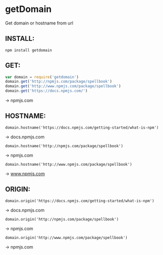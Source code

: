 # getDomain
Get domain or hostname from url

## INSTALL:
```
npm install getdomain
```

## GET:
```javascript
var domain = require('getdomain')
domain.get('http://npmjs.com/package/spellbook')
domain.get('http://www.npmjs.com/package/spellbook')
domain.get('https://docs.npmjs.com/')
```
-> npmjs.com

## HOSTNAME:
```
domain.hostname('https://docs.npmjs.com/getting-started/what-is-npm')
```
-> docs.npmjs.com

```
domain.hostname('http://npmjs.com/package/spellbook')
```
-> npmjs.com

```
domain.hostname('http://www.npmjs.com/package/spellbook')
```
-> www.npmjs.com


## ORIGIN:
```
domain.origin('https://docs.npmjs.com/getting-started/what-is-npm')
```
-> docs.npmjs.com

```
domain.origin('http://npmjs.com/package/spellbook')
```
-> npmjs.com

```
domain.origin('http://www.npmjs.com/package/spellbook')
```
-> npmjs.com